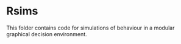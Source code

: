 # Rsims
This folder contains code for simulations of behaviour in a modular graphical decision environment.
